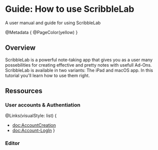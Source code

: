 # Guide: How to use ScribbleLab

A user manual and guide for using ScribbleLab

@Metadata {
    @PageColor(yellow)
}

## Overview

ScribbleLab is a powerful note-taking app that gives you as a user many possebilities for creating effective and pretty notes with usefull Ad-Ons. ScribbleLab is available in two variants: The iPad and macOS app. In this tutorial you'll learn how to use them right.


## Ressources

### User accounts & Authentiation
@Links(visualStyle: list) {
   - <doc:AccountCreation>
   - <doc:Account-LogIn>
}

### Editor


